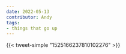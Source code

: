 ```yaml
---
date: 2022-05-13
contributor: Andy
tags:
- things that go up
---
```


{{< tweet-simple "1525166237810102276" >}}

<!-- {< tweet user="Nate_familyunequalDiCamillo" id="1525166237810102276" >}} -->
